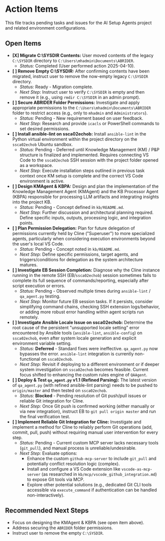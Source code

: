 # Action Items

This file tracks pending tasks and issues for the AI Setup Agents project and related environment configurations.

## Open Items

-   **[X] Migrate C:\SYSDIR Contents:** User moved contents of the legacy `C:\SYSDIR` directory to `C:\Users\mhadmin\Documents\ABRIDER`.
    -   *Status:* Completed (User performed action 2025-04-10).
-   **[ ] Remove Empty C:\SYSDIR:** After confirming contents have been migrated, instruct user to remove the now-empty legacy `C:\SYSDIR` directory.
    -   *Status:* Ready - Migration complete.
    -   *Next Step:* Instruct user to verify `C:\SYSDIR` is empty and then remove it (e.g., using `rmdir C:\SYSDIR` in an admin prompt).
-   **[ ] Secure ABRIDER Folder Permissions:** Investigate and apply appropriate permissions to the `C:\Users\mhadmin\Documents\ABRIDER` folder to restrict access (e.g., only to `mhadmin` and `Administrators`).
    -   *Status:* Pending - New requirement based on user feedback.
    -   *Next Step:* Research and provide `icacls` or PowerShell commands to set desired permissions.
-   **[ ] Install ansible-lint on ssca02echob:** Install `ansible-lint` in the Python virtual environment within the project directory on the `ssca02echob` Ubuntu sandbox.
    -   *Status:* Pending - Deferred until Knowledge Management (KM) / P&P structure is finalized and implemented. Requires connecting VS Code to the `ssca02echob` SSH session with the project folder opened as a workspace.
    -   *Next Step:* Execute installation steps outlined in previous task context once KM setup is complete and the correct VS Code environment is active.
-   **[ ] Design KMAgent & KBPA:** Design and plan the implementation of the Knowledge Management Agent (KMAgent) and the KB Processor Agent (KBPA) responsible for processing LLM artifacts and integrating insights into the project KB.
    -   *Status:* Pending - Concept defined in `kb/README.md`.
    -   *Next Step:* Further discussion and architectural planning required. Define specific inputs, outputs, processing logic, and integration points.
-   **[ ] Plan Permission Delegation:** Plan for future delegation of permissions currently held by Cline ("Superuser") to more specialized agents, particularly when considering execution environments beyond the user's local VS Code.
    -   *Status:* Pending - Concept noted in `kb/README.md`.
    -   *Next Step:* Define specific permissions, target agents, and triggers/conditions for delegation as the system architecture matures.
-   **[ ] Investigate EB Session Completion:** Diagnose why the Cline instance running in the remote SSH (EB/`ssca02echob`) session sometimes fails to complete its full sequence of commands/reporting, especially after script execution or errors.
    -   *Status:* Pending - Observed multiple times during `ansible-lint` / `qa_agent.py` testing.
    -   *Next Step:* Monitor future EB session tasks. If it persists, consider simplifying command chains, checking SSH extension logs/behavior, or adding more robust error handling within agent scripts run remotely.
-   **[ ] Investigate Ansible Locale Issue on ssca02echob:** Determine the root cause of the persistent "unsupported locale setting" error encountered by Ansible tools (`ansible-lint`, `ansible-config`) on `ssca02echob`, even after system locale generation and explicit environment variable setting.
    -   *Status:* **Deferred** - Standard fixes were ineffective. `qa_agent.py` now bypasses the error. `ansible-lint` integration is currently non-functional on `ssca02echob`.
    -   *Next Step:* Revisit if deploying to a different environment or if deeper system investigation on `ssca02echob` becomes feasible. Current focus shifted to enhancing the custom rules engine of `QAAgent`.
-   **[ ] Deploy & Test `qa_agent.py` v1.1 (Refined Parsing):** The latest version of `qa_agent.py` (with refined ansible-lint parsing) needs to be pushed to `origin/master` and then tested on `ssca02echob`.
    -   *Status:* **Blocked** - Pending resolution of Git push/pull issues or reliable Git integration for Cline.
    -   *Next Step:* Once Git push is confirmed working (either manually or via new integration), instruct EB to `git pull origin master` and run the final verification test.
-   **[ ] Implement Reliable Git Integration for Cline:** Investigate and implement a method for Cline to reliably perform Git operations (add, commit, pull, push) without requiring manual user intervention for every step.
    -   *Status:* Pending - Current custom MCP server lacks necessary tools (`git_pull`), and manual process is unreliable/undesirable.
    -   *Next Step:* Evaluate options:
        -   Enhance the custom `github-mcp-server` to include `git_pull` and potentially conflict resolution logic (complex).
        -   Install and configure a VS Code extension like `vscode-as-mcp-server` (as researched in `kb/mcp/vscode_github_integration.md`) to expose Git tools via MCP.
        -   Explore other potential solutions (e.g., dedicated Git CLI tools accessible via `execute_command` if authentication can be handled non-interactively).

## Recommended Next Steps

-   Focus on designing the KMAgent & KBPA (see open item above).
-   Address securing the `ABRIDER` folder permissions.
-   Instruct user to remove the empty `C:\SYSDIR`.
